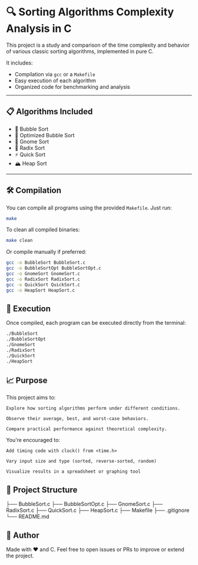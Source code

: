 # 🔍 Sorting Algorithms Complexity Analysis in C

This project is a study and comparison of the time complexity and behavior of various classic sorting algorithms, implemented in pure C.

It includes:

- Compilation via `gcc` or a `Makefile`
- Easy execution of each algorithm
- Organized code for benchmarking and analysis

---

## 📋 Algorithms Included

- 🫧 Bubble Sort
- 💨 Optimized Bubble Sort
- 🐓 Gnome Sort
- 🧮 Radix Sort
- ⚡ Quick Sort
- 🏔️ Heap Sort

---

## 🛠️ Compilation

You can compile all programs using the provided `Makefile`. Just run:

```bash
make
```

To clean all compiled binaries:

```bash
make clean
```

Or compile manually if preferred:

```bash
gcc -o BubbleSort BubbleSort.c
gcc -o BubbleSortOpt BubbleSortOpt.c
gcc -o GnomeSort GnomeSort.c
gcc -o RadixSort RadixSort.c
gcc -o QuickSort QuickSort.c
gcc -o HeapSort HeapSort.c

```

## 🚀 Execution

Once compiled, each program can be executed directly from the terminal:

```bash
./BubbleSort
./BubbleSortOpt
./GnomeSort
./RadixSort
./QuickSort
./HeapSort

```

## 📈 Purpose

This project aims to:

    Explore how sorting algorithms perform under different conditions.

    Observe their average, best, and worst-case behaviors.

    Compare practical performance against theoretical complexity.

You’re encouraged to:

    Add timing code with clock() from <time.h>

    Vary input size and type (sorted, reverse-sorted, random)

    Visualize results in a spreadsheet or graphing tool

## 📂 Project Structure

├── BubbleSort.c
├── BubbleSortOpt.c
├── GnomeSort.c
├── RadixSort.c
├── QuickSort.c
├── HeapSort.c
├── Makefile
├── .gitignore
└── README.md

## 🙌 Author

Made with ❤️ and C.
Feel free to open issues or PRs to improve or extend the project.
